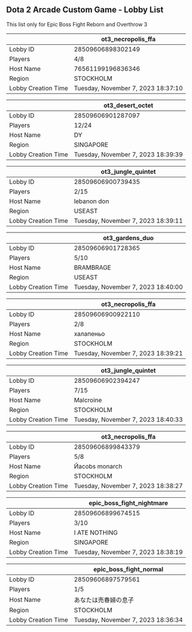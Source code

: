 ## Dota 2 Arcade Custom Game - Lobby List

This list only for Epic Boss Fight Reborn and Overthrow 3

|  | ot3_necropolis_ffa |
| ------ | ------ |
| Lobby ID | 28509606898302149 |
| Players | 4/8 |
| Host Name | 76561199196836346 |
| Region | STOCKHOLM |
| Lobby Creation Time | Tuesday, November 7, 2023 18:37:10 |


|  | ot3_desert_octet |
| ------ | ------ |
| Lobby ID | 28509606901287097 |
| Players | 12/24 |
| Host Name | DY |
| Region | SINGAPORE |
| Lobby Creation Time | Tuesday, November 7, 2023 18:39:39 |


|  | ot3_jungle_quintet |
| ------ | ------ |
| Lobby ID | 28509606900739435 |
| Players | 2/15 |
| Host Name | lebanon don |
| Region | USEAST |
| Lobby Creation Time | Tuesday, November 7, 2023 18:39:11 |


|  | ot3_gardens_duo |
| ------ | ------ |
| Lobby ID | 28509606901728365 |
| Players | 5/10 |
| Host Name | BRAMBRAGE |
| Region | USEAST |
| Lobby Creation Time | Tuesday, November 7, 2023 18:40:00 |


|  | ot3_necropolis_ffa |
| ------ | ------ |
| Lobby ID | 28509606900922110 |
| Players | 2/8 |
| Host Name | халапеньо |
| Region | STOCKHOLM |
| Lobby Creation Time | Tuesday, November 7, 2023 18:39:21 |


|  | ot3_jungle_quintet |
| ------ | ------ |
| Lobby ID | 28509606902394247 |
| Players | 7/15 |
| Host Name | Malcroine |
| Region | STOCKHOLM |
| Lobby Creation Time | Tuesday, November 7, 2023 18:40:33 |


|  | ot3_necropolis_ffa |
| ------ | ------ |
| Lobby ID | 28509606899843379 |
| Players | 5/8 |
| Host Name | Йаcobs monarch |
| Region | STOCKHOLM |
| Lobby Creation Time | Tuesday, November 7, 2023 18:38:27 |


|  | epic_boss_fight_nightmare |
| ------ | ------ |
| Lobby ID | 28509606899674515 |
| Players | 3/10 |
| Host Name | I ATE NOTHING |
| Region | SINGAPORE |
| Lobby Creation Time | Tuesday, November 7, 2023 18:38:19 |


|  | epic_boss_fight_normal |
| ------ | ------ |
| Lobby ID | 28509606897579561 |
| Players | 1/5 |
| Host Name | あなたは売春婦の息子 |
| Region | STOCKHOLM |
| Lobby Creation Time | Tuesday, November 7, 2023 18:36:34 |


